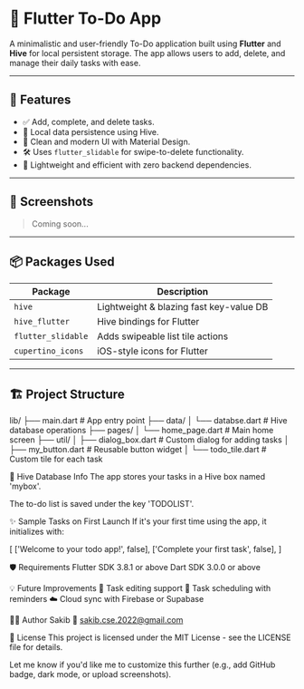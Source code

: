 # 📝 Flutter To-Do App

A minimalistic and user-friendly To-Do application built using **Flutter** and **Hive** for local persistent storage. The app allows users to add, delete, and manage their daily tasks with ease.

---

## 🚀 Features

- ✅ Add, complete, and delete tasks.
- 🧠 Local data persistence using Hive.
- 🧼 Clean and modern UI with Material Design.
- 🛠️ Uses `flutter_slidable` for swipe-to-delete functionality.
- 🐝 Lightweight and efficient with zero backend dependencies.

---

## 📱 Screenshots

> Coming soon...

---

## 📦 Packages Used

| Package             | Description                             |
|---------------------|-----------------------------------------|
| `hive`              | Lightweight & blazing fast key-value DB |
| `hive_flutter`      | Hive bindings for Flutter               |
| `flutter_slidable`  | Adds swipeable list tile actions        |
| `cupertino_icons`   | iOS-style icons for Flutter             |

---

## 🏗️ Project Structure

lib/
├── main.dart # App entry point
├── data/
│ └── databse.dart # Hive database operations
├── pages/
│ └── home_page.dart # Main home screen
├── util/
│ ├── dialog_box.dart # Custom dialog for adding tasks
│ ├── my_button.dart # Reusable button widget
│ └── todo_tile.dart # Custom tile for each task

📂 Hive Database Info
The app stores your tasks in a Hive box named 'mybox'.

The to-do list is saved under the key 'TODOLIST'.

✨ Sample Tasks on First Launch
If it's your first time using the app, it initializes with:

[
  ['Welcome to your todo app!', false],
  ['Complete your first task', false],
]

🛡️ Requirements
Flutter SDK 3.8.1 or above
Dart SDK 3.0.0 or above

💡 Future Improvements
🔁 Task editing support
📅 Task scheduling with reminders
☁️ Cloud sync with Firebase or Supabase

👨‍💻 Author
Sakib
📧 sakib.cse.2022@gmail.com


📃 License
This project is licensed under the MIT License - see the LICENSE file for details.


Let me know if you'd like me to customize this further (e.g., add GitHub badge, dark mode, or upload screenshots).




